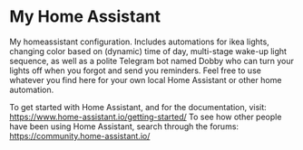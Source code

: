 # My Home Assistant
My homeassistant configuration. Includes automations for ikea lights, changing color based on (dynamic) time of day, multi-stage wake-up light sequence, as well as a polite Telegram bot named Dobby who can turn your lights off when you forgot and send you reminders.
Feel free to use whatever you find here for your own local Home Assistant or other home automation.

To get started with Home Assistant, and for the documentation, visit: https://www.home-assistant.io/getting-started/
To see how other people have been using Home Assistant, search through the forums: https://community.home-assistant.io/
